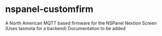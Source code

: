 # nspanel-customfirm
A North American MQTT based firmware for the NSPanel Nextion Screen (Uses tasmota for a backend) 
Documentation to be added
